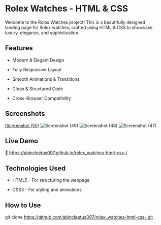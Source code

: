 
# Rolex Watches - HTML & CSS

Welcome to the Rolex Watches project! This is a beautifully designed landing page for Rolex watches, crafted using HTML & CSS to showcase luxury, elegance, and sophistication.


## Features

- Modern & Elegant Design

- Fully Responsive Layout

- Smooth Animations & Transitions

- Clean & Structured Code

- Cross-Browser Compatibility


## Screenshots

[!Screenshot (50)](https://github.com/user-attachments/assets/910c3c79-b63d-40a6-b36c-08e8802dc145)
![Screenshot (49)](https://github.com/user-attachments/assets/262d04cb-88bd-4b25-b502-c8458974fa65)
![Screenshot (48)](https://github.com/user-attachments/assets/9ef65be2-a5f8-40ea-8694-aeadb74d1b68)
![Screenshot (47)](https://github.com/user-attachments/assets/c4e3f9bc-266b-4554-a26e-11c64f606463)


##  Live Demo

 🔗 https://abincleetus007.github.io/rolex_watches-html-css-/
##  Technologies Used

- HTML5 - For structuring the webpage

- CSS3 - For styling and animations
##  How to Use

git clone https://github.com/abincleetus007/rolex_watches-html-css-.git
